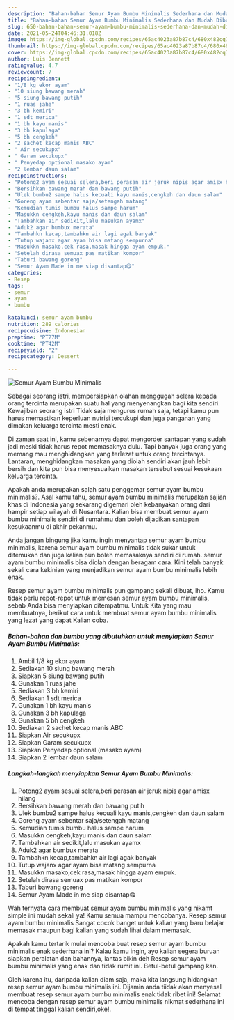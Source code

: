 ```yaml
---
description: "Bahan-bahan Semur Ayam Bumbu Minimalis Sederhana dan Mudah Dibuat"
title: "Bahan-bahan Semur Ayam Bumbu Minimalis Sederhana dan Mudah Dibuat"
slug: 650-bahan-bahan-semur-ayam-bumbu-minimalis-sederhana-dan-mudah-dibuat
date: 2021-05-24T04:46:31.018Z
image: https://img-global.cpcdn.com/recipes/65ac4023a87b87c4/680x482cq70/semur-ayam-bumbu-minimalis-foto-resep-utama.jpg
thumbnail: https://img-global.cpcdn.com/recipes/65ac4023a87b87c4/680x482cq70/semur-ayam-bumbu-minimalis-foto-resep-utama.jpg
cover: https://img-global.cpcdn.com/recipes/65ac4023a87b87c4/680x482cq70/semur-ayam-bumbu-minimalis-foto-resep-utama.jpg
author: Luis Bennett
ratingvalue: 4.7
reviewcount: 7
recipeingredient:
- "1/8 kg ekor ayam"
- "10 siung bawang merah"
- "5 siung bawang putih"
- "1 ruas jahe"
- "3 bh kemiri"
- "1 sdt merica"
- "1 bh kayu manis"
- "3 bh kapulaga"
- "5 bh cengkeh"
- "2 sachet kecap manis ABC"
- " Air secukupx"
- " Garam secukupx"
- " Penyedap optional masako ayam"
- "2 lembar daun salam"
recipeinstructions:
- "Potong2 ayam sesuai selera,beri perasan air jeruk nipis agar amisx hilang"
- "Bersihkan bawang merah dan bawang putih"
- "Ulek bumbu2 sampe halus kecuali kayu manis,cengkeh dan daun salam"
- "Goreng ayam sebentar saja/setengah matang"
- "Kemudian tumis bumbu halus sampe harum"
- "Masukkn cengkeh,kayu manis dan daun salam"
- "Tambahkan air sedikit,lalu masukan ayamx"
- "Aduk2 agar bumbux merata"
- "Tambahkn kecap,tambahkn air lagi agak banyak"
- "Tutup wajanx agar ayam bisa matang sempurna"
- "Masukkn masako,cek rasa,masak hingga ayam empuk."
- "Setelah dirasa semuax pas matikan kompor"
- "Taburi bawang goreng"
- "Semur Ayam Made in me siap disantap😋"
categories:
- Resep
tags:
- semur
- ayam
- bumbu

katakunci: semur ayam bumbu 
nutrition: 289 calories
recipecuisine: Indonesian
preptime: "PT27M"
cooktime: "PT42M"
recipeyield: "2"
recipecategory: Dessert

---
```



![Semur Ayam Bumbu Minimalis](https://img-global.cpcdn.com/recipes/65ac4023a87b87c4/680x482cq70/semur-ayam-bumbu-minimalis-foto-resep-utama.jpg)

Sebagai seorang istri, mempersiapkan olahan menggugah selera kepada orang tercinta merupakan suatu hal yang menyenangkan bagi kita sendiri. Kewajiban seorang istri Tidak saja mengurus rumah saja, tetapi kamu pun harus memastikan keperluan nutrisi tercukupi dan juga panganan yang dimakan keluarga tercinta mesti enak.

Di zaman  saat ini, kamu sebenarnya dapat mengorder santapan yang sudah jadi meski tidak harus repot memasaknya dulu. Tapi banyak juga orang yang memang mau menghidangkan yang terlezat untuk orang tercintanya. Lantaran, menghidangkan masakan yang diolah sendiri akan jauh lebih bersih dan kita pun bisa menyesuaikan masakan tersebut sesuai kesukaan keluarga tercinta. 



Apakah anda merupakan salah satu penggemar semur ayam bumbu minimalis?. Asal kamu tahu, semur ayam bumbu minimalis merupakan sajian khas di Indonesia yang sekarang digemari oleh kebanyakan orang dari hampir setiap wilayah di Nusantara. Kalian bisa membuat semur ayam bumbu minimalis sendiri di rumahmu dan boleh dijadikan santapan kesukaanmu di akhir pekanmu.

Anda jangan bingung jika kamu ingin menyantap semur ayam bumbu minimalis, karena semur ayam bumbu minimalis tidak sukar untuk ditemukan dan juga kalian pun boleh memasaknya sendiri di rumah. semur ayam bumbu minimalis bisa diolah dengan beragam cara. Kini telah banyak sekali cara kekinian yang menjadikan semur ayam bumbu minimalis lebih enak.

Resep semur ayam bumbu minimalis pun gampang sekali dibuat, lho. Kamu tidak perlu repot-repot untuk memesan semur ayam bumbu minimalis, sebab Anda bisa menyiapkan ditempatmu. Untuk Kita yang mau membuatnya, berikut cara untuk membuat semur ayam bumbu minimalis yang lezat yang dapat Kalian coba.

<!--inarticleads1-->

##### Bahan-bahan dan bumbu yang dibutuhkan untuk menyiapkan Semur Ayam Bumbu Minimalis:

1. Ambil 1/8 kg ekor ayam
1. Sediakan 10 siung bawang merah
1. Siapkan 5 siung bawang putih
1. Gunakan 1 ruas jahe
1. Sediakan 3 bh kemiri
1. Sediakan 1 sdt merica
1. Gunakan 1 bh kayu manis
1. Gunakan 3 bh kapulaga
1. Gunakan 5 bh cengkeh
1. Sediakan 2 sachet kecap manis ABC
1. Siapkan  Air secukupx
1. Siapkan  Garam secukupx
1. Siapkan  Penyedap optional (masako ayam)
1. Siapkan 2 lembar daun salam




<!--inarticleads2-->

##### Langkah-langkah menyiapkan Semur Ayam Bumbu Minimalis:

1. Potong2 ayam sesuai selera,beri perasan air jeruk nipis agar amisx hilang
1. Bersihkan bawang merah dan bawang putih
1. Ulek bumbu2 sampe halus kecuali kayu manis,cengkeh dan daun salam
1. Goreng ayam sebentar saja/setengah matang
1. Kemudian tumis bumbu halus sampe harum
1. Masukkn cengkeh,kayu manis dan daun salam
1. Tambahkan air sedikit,lalu masukan ayamx
1. Aduk2 agar bumbux merata
1. Tambahkn kecap,tambahkn air lagi agak banyak
1. Tutup wajanx agar ayam bisa matang sempurna
1. Masukkn masako,cek rasa,masak hingga ayam empuk.
1. Setelah dirasa semuax pas matikan kompor
1. Taburi bawang goreng
1. Semur Ayam Made in me siap disantap😋




Wah ternyata cara membuat semur ayam bumbu minimalis yang nikamt simple ini mudah sekali ya! Kamu semua mampu mencobanya. Resep semur ayam bumbu minimalis Sangat cocok banget untuk kalian yang baru belajar memasak maupun bagi kalian yang sudah lihai dalam memasak.

Apakah kamu tertarik mulai mencoba buat resep semur ayam bumbu minimalis enak sederhana ini? Kalau kamu ingin, ayo kalian segera buruan siapkan peralatan dan bahannya, lantas bikin deh Resep semur ayam bumbu minimalis yang enak dan tidak rumit ini. Betul-betul gampang kan. 

Oleh karena itu, daripada kalian diam saja, maka kita langsung hidangkan resep semur ayam bumbu minimalis ini. Dijamin anda tiidak akan menyesal membuat resep semur ayam bumbu minimalis enak tidak ribet ini! Selamat mencoba dengan resep semur ayam bumbu minimalis nikmat sederhana ini di tempat tinggal kalian sendiri,oke!.

